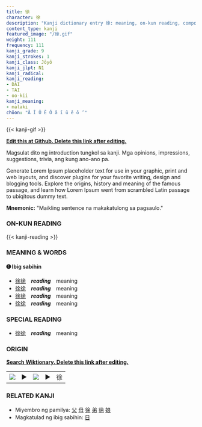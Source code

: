 ```yaml
---
title: 徐
character: 徐
description: "Kanji dictionary entry 徐: meaning, on-kun reading, compounds, origin, related kanji"
content_type: kanji
featured_image: "/徐.gif"
weight: 111
frequency: 111
kanji_grade: 9
kanji_strokes: 1
kanji_class: Jōyō
kanji_jlpt: N1
kanji_radical: 
kanji_reading: 
- DAI
- TAI
- oo-kii
kanji_meaning:
- malaki
chōon: "Ā Ī Ū Ē Ō ā ī ū ē ō ’"
---
```

[//]: # (Don't edit the line below. Kanji animated GIF code is automatically generated.)
{{< kanji-gif >}}

[//]: # (Edit below this line.)

**[Edit this at Github. Delete this link after editing.](https://github.com/tim0g/tim/tree/main/content/kanji/徐/index.md)**

Magsulat dito ng introduction tungkol sa kanji. Mga opinions, impressions, suggestions, trivia, ang kung ano-ano pa.

Generate Lorem Ipsum placeholder text for use in your graphic, print and web layouts, and discover plugins for your favorite writing, design and blogging tools. Explore the origins, history and meaning of the famous passage, and learn how Lorem Ipsum went from scrambled Latin passage to ubiqitous dummy text.
 
**Mnemonic:** "Maikling sentence na makakatulong sa pagsaulo."

### ON-KUN READING

[//]: # (Don't edit the line below. ON-KUN READING code is automatically generated.)
{{< kanji-reading >}}

### MEANING & WORDS

#### ➊ **Ibig sabihin**
  - [徐](../徐)[徐](../徐)　***reading***　meaning
  - [徐](../徐)[徐](../徐)　***reading***　meaning
  - [徐](../徐)[徐](../徐)　***reading***　meaning
  - [徐](../徐)[徐](../徐)　***reading***　meaning

### SPECIAL READING
  - [徐](../徐)[徐](../徐)　***reading***　meaning

### ORIGIN

**[Search Wiktionary. Delete this link after editing.](https://wiktionary.org/wiki/徐)**
<table class="kanji-table"><tr><td>
<img src="60px-徐-bronze.svg.png">
</td><td>▶</td><td>
<img src="60px-徐-oracle.svg.png">
</td><td>▶</td>
<td class="kanji-origin">徐</td>
</tr></table>

### RELATED KANJI
- Miyembro ng pamilya: [父](../父) [母](../母) [徐](../徐) [弟](../弟) [徐](../徐) [娘](../娘)
- Magkatulad ng ibig sabihin: [日](../日)
